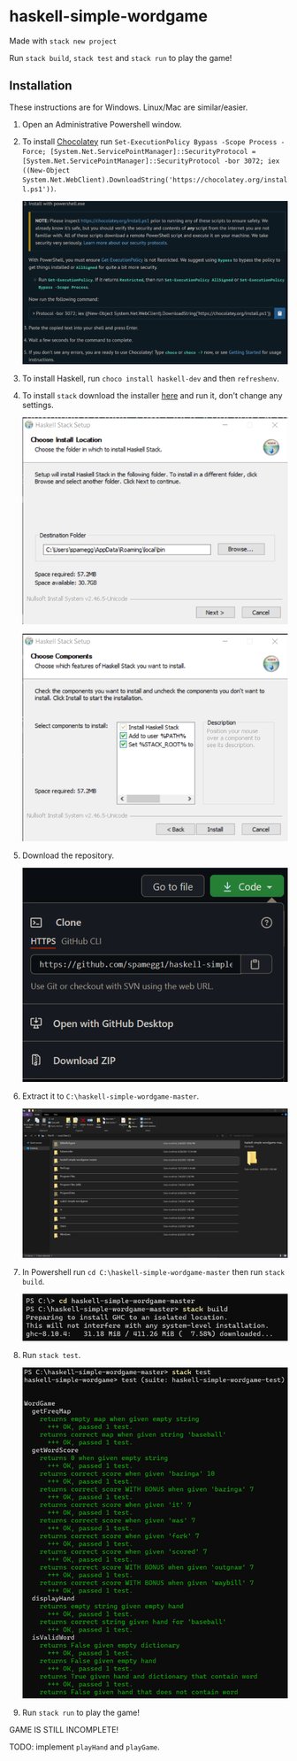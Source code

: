 # haskell-simple-wordgame

Made with `stack new project`

Run `stack build`, `stack test` and `stack run` to play the game!

## Installation

These instructions are for Windows. Linux/Mac are similar/easier.

1. Open an Administrative Powershell window.

2. To install [Chocolatey](https://chocolatey.org/install#install-step2) run `Set-ExecutionPolicy Bypass -Scope Process -Force; [System.Net.ServicePointManager]::SecurityProtocol = [System.Net.ServicePointManager]::SecurityProtocol -bor 3072; iex ((New-Object System.Net.WebClient).DownloadString('https://chocolatey.org/install.ps1'))`.

   ![02](images/02.png)

3. To install Haskell, run `choco install haskell-dev` and then `refreshenv`.

4. To install `stack` download the installer [here](https://docs.haskellstack.org/en/stable/install_and_upgrade/#windows) and run it, don't change any settings.

   ![04a](images/04a.png)

   ![04b](images/04b.png)

5. Download the repository.

   ![05](images/05.png)

6. Extract it to `C:\haskell-simple-wordgame-master`.

   ![06](images/06.png)

7. In Powershell run `cd C:\haskell-simple-wordgame-master` then run `stack build`.

   ![07](images/07.png)

8. Run `stack test`.

   ![08](images/08.png)

9. Run `stack run` to play the game!



GAME IS STILL INCOMPLETE! 

TODO: implement `playHand` and `playGame`.
